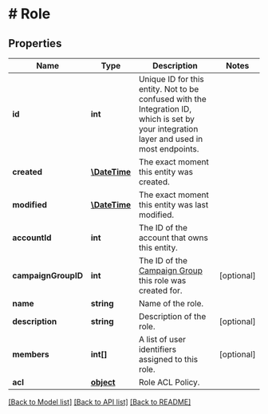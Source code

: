 # # Role

## Properties

Name | Type | Description | Notes
------------ | ------------- | ------------- | -------------
**id** | **int** | Unique ID for this entity. Not to be confused with the Integration ID, which is set by your integration layer and used in most endpoints. | 
**created** | [**\DateTime**](\DateTime.md) | The exact moment this entity was created. | 
**modified** | [**\DateTime**](\DateTime.md) | The exact moment this entity was last modified. | 
**accountId** | **int** | The ID of the account that owns this entity. | 
**campaignGroupID** | **int** | The ID of the [Campaign Group](https://docs.talon.one/docs/product/account/managing-campaign-groups/) this role was created for. | [optional] 
**name** | **string** | Name of the role. | 
**description** | **string** | Description of the role. | [optional] 
**members** | **int[]** | A list of user identifiers assigned to this role. | [optional] 
**acl** | [**object**](.md) | Role ACL Policy. | 

[[Back to Model list]](../../README.md#documentation-for-models) [[Back to API list]](../../README.md#documentation-for-api-endpoints) [[Back to README]](../../README.md)


